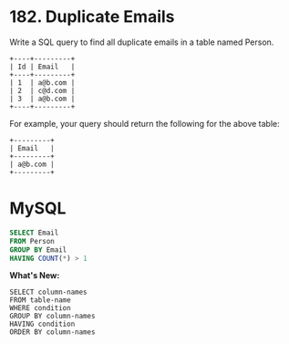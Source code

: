 # 182. Duplicate Emails

Write a SQL query to find all duplicate emails in a table named Person.
```
+----+---------+
| Id | Email   |
+----+---------+
| 1  | a@b.com |
| 2  | c@d.com |
| 3  | a@b.com |
+----+---------+
```
For example, your query should return the following for the above table:
```
+---------+
| Email   |
+---------+
| a@b.com |
+---------+
```

# MySQL
```sql
SELECT Email
FROM Person
GROUP BY Email
HAVING COUNT(*) > 1
```

**What's New:** 
```
SELECT column-names
FROM table-name
WHERE condition
GROUP BY column-names
HAVING condition
ORDER BY column-names
```
